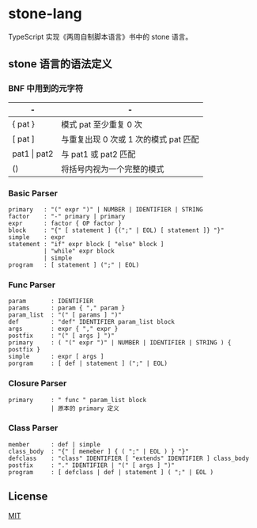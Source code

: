 # stone-lang

TypeScript 实现《两周自制脚本语言》书中的 stone 语言。

## stone 语言的语法定义

### BNF 中用到的元字符
| - | - |
| - | - |
| { pat } | 模式 pat 至少重复 0 次 |
| [ pat ] | 与重复出现 0 次或 1 次的模式 pat 匹配 |
| pat1 \| pat2 | 与 pat1 或 pat2 匹配 |
| () | 将括号内视为一个完整的模式 |

### Basic Parser

```
primary   : "(" expr ")" | NUMBER | IDENTIFIER | STRING
factor    : "-" primary | primary
expr      : factor { OP factor }
block     : "{" [ statement ] {(";" | EOL) [ statement ]} "}"
simple    : expr
statement : "if" expr block [ "else" block ]
          | "while" expr block
          | simple
program   : [ statement ] (";" | EOL)
```

### Func Parser

```
param       : IDENTIFIER
params      : param { "," param }
param_list  : "(" [ params ] ")"
def         : "def" IDENTIFIER param_list block
args        : expr { "," expr }
postfix     : "(" [ args ] ")"
primary     : ( "(" expr ")" | NUMBER | IDENTIFIER | STRING ) { postfix }
simple      : expr [ args ]
porgram     : [ def | statement ] (";" | EOL)
```

### Closure Parser

```
primary     : " func " param_list block
            | 原本的 primary 定义
```

### Class Parser

```
member      : def | simple
class_body  : "{" [ memeber ] { ( ";" | EOL ) } "}"
defclass    : "class" IDENTIFIER [ "extends" IDENTIFIER ] class_body
postfix     : "." IDENTIFIER | "(" [ args ] ")"
program     : [ defclass | def | statement ] ( ";" | EOL )
```

## License

[MIT](https://github.com/SyMind/stone/blob/main/LICENSE)
